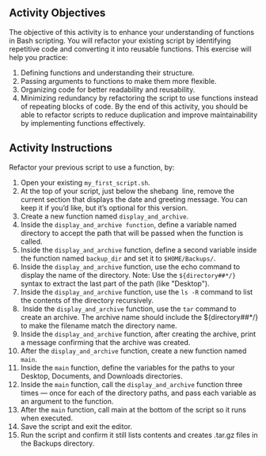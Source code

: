 ## Activity Objectives

The objective of this activity is to enhance your understanding of functions in Bash scripting. You will refactor your existing script by identifying repetitive code and converting it into reusable functions. This exercise will help you practice:
1. Defining functions and understanding their structure.
2. Passing arguments to functions to make them more flexible.
3. Organizing code for better readability and reusability.
4. Minimizing redundancy by refactoring the script to use functions instead of repeating blocks of code.
By the end of this activity, you should be able to refactor scripts to reduce duplication and improve maintainability by implementing functions effectively.



## Activity Instructions

Refactor your previous script to use a function, by:
1. Open your existing ```my_first_script.sh```.
2. At the top of your script, just below the shebang  line, remove the current section that displays the date and greeting message. You can keep it if you’d like, but it’s optional for this version.
3. Create a new function named ```display_and_archive```.
4. Inside the ```display_and_archive function```, define a variable named directory to accept the path that will be passed when the function is called.
5. Inside the ```display_and_archive``` function, define a second variable inside the function named ```backup_dir``` and set it to ```$HOME/Backups/```.
6. Inside the ```display_and_archive``` function, use the echo command to display the name of the directory. Note: Use the ```${directory##*/}``` syntax to extract the last part of the path (like "Desktop").
7. Inside the ```display_and_archive``` function, use the ```ls -R``` command to list the contents of the directory recursively.
8.  Inside the ```display_and_archive``` function, use the ```tar``` command to create an archive. The archive name should include the ${directory##*/} to make the filename match the directory name.
9. Inside the ```display_and_archive``` function, after creating the archive, print a message confirming that the archive was created.
10. After the ```display_and_archive``` function, create a new function named ```main```.
11. Inside the ```main``` function, define the variables for the paths to your Desktop, Documents, and Downloads directories.
12. Inside the ```main``` function, call the ```display_and_archive``` function three times — once for each of the directory paths, and pass each variable as an argument to the function.
13. After the ```main``` function, call main at the bottom of the script so it runs when executed.
14. Save the script and exit the editor.
15. Run the script and confirm it still lists contents and creates .tar.gz files in the Backups directory.
